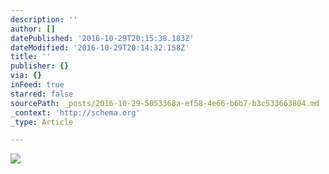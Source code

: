 ```yaml
---
description: ''
author: []
datePublished: '2016-10-29T20:15:38.183Z'
dateModified: '2016-10-29T20:14:32.158Z'
title: ''
publisher: {}
via: {}
inFeed: true
starred: false
sourcePath: _posts/2016-10-29-5053368a-ef58-4e66-b6b7-b3c533663804.md
_context: 'http://schema.org'
_type: Article

---
```

![](https://the-grid-user-content.s3-us-west-2.amazonaws.com/bf0b33e3-6be1-4d4d-bed7-47e5202c5a21.jpg)